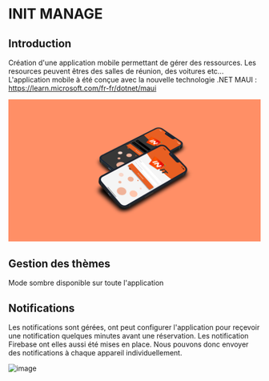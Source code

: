 # INIT MANAGE

## Introduction

Création d'une application mobile permettant de gérer des ressources. Les resources peuvent êtres des salles de réunion, des voitures etc... L'application mobile à été conçue avec la nouvelle technologie .NET MAUI : https://learn.microsoft.com/fr-fr/dotnet/maui

![preview_login](https://github.com/ThomasBernardDiiage/IN-IT-Manage/blob/main/deviceframes.png?raw=true)

## Gestion des thèmes

Mode sombre disponible sur toute l'application

## Notifications

Les notifications sont gérées, ont peut configurer l'application pour reçevoir une notification quelques minutes avant une réservation. Les notification Firebase ont elles aussi été mises en place. Nous pouvons donc envoyer des notifications à chaque appareil individuellement.

![image](https://user-images.githubusercontent.com/67638928/204232290-a5663c81-ae8d-46c4-bee7-e928c26c386b.png)
